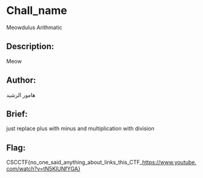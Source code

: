 # Chall_name

 Meowdulus Arithmatic

## Description:

 Meow

## Author:

هامور الرشيد

## Brief:

just replace plus with minus and multiplication with division

## Flag:

CSCCTF{no_one_said_anything_about_links_this_CTF_https://www.youtube.com/watch?v=tN5KIUNfYGA}
